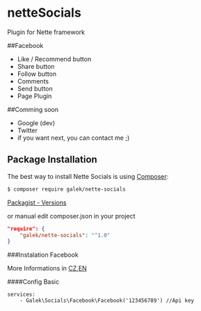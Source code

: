 # netteSocials

Plugin for Nette framework

##Facebook
* Like / Recommend button
* Share button
* Follow button
* Comments 
* Send button
* Page Plugin

##Comming soon
* Google (dev)
* Twitter
* if you want next, you can contact me ;)

Package Installation
-------------------

The best way to install Nette Socials is using [Composer](http://getcomposer.org/):

```sh
$ composer require galek/nette-socials
```

[Packagist - Versions](https://packagist.org/packages/galek/nette-socials)

or manual edit composer.json in your project

```json
"require": {
    "galek/nette-socials": "^1.0"
}
```

###Instalation Facebook

More Informations in [CZ](/docs/facebook/cs.md),[EN](/docs/facebook/en.md)

####Config Basic
```config
services:
	- Galek\Socials\Facebook\Facebook('123456789') //Api key
```


